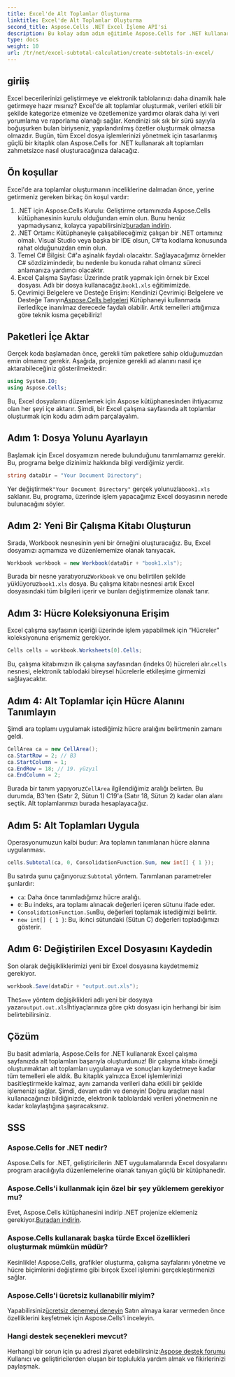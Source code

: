 ```yaml
---
title: Excel'de Alt Toplamlar Oluşturma
linktitle: Excel'de Alt Toplamlar Oluşturma
second_title: Aspose.Cells .NET Excel İşleme API'si
description: Bu kolay adım adım eğitimle Aspose.Cells for .NET kullanarak Excel'de ara toplamların nasıl oluşturulacağını öğrenin.
type: docs
weight: 10
url: /tr/net/excel-subtotal-calculation/create-subtotals-in-excel/
---
```

## giriiş
Excel becerilerinizi geliştirmeye ve elektronik tablolarınızı daha dinamik hale getirmeye hazır mısınız? Excel'de alt toplamlar oluşturmak, verileri etkili bir şekilde kategorize etmenize ve özetlemenize yardımcı olarak daha iyi veri yorumlama ve raporlama olanağı sağlar. Kendinizi sık sık bir sürü sayıyla boğuşurken bulan biriyseniz, yapılandırılmış özetler oluşturmak olmazsa olmazdır. Bugün, tüm Excel dosya işlemlerinizi yönetmek için tasarlanmış güçlü bir kitaplık olan Aspose.Cells for .NET kullanarak alt toplamları zahmetsizce nasıl oluşturacağınıza dalacağız.
## Ön koşullar
Excel'de ara toplamlar oluşturmanın inceliklerine dalmadan önce, yerine getirmeniz gereken birkaç ön koşul vardır:
1. .NET için Aspose.Cells Kurulu: Geliştirme ortamınızda Aspose.Cells kütüphanesinin kurulu olduğundan emin olun. Bunu henüz yapmadıysanız, kolayca yapabilirsiniz[buradan indirin](https://releases.aspose.com/cells/net/).
2. .NET Ortamı: Kütüphaneyle çalışabileceğimiz çalışan bir .NET ortamınız olmalı. Visual Studio veya başka bir IDE olsun, C#'ta kodlama konusunda rahat olduğunuzdan emin olun.
3. Temel C# Bilgisi: C#'a aşinalık faydalı olacaktır. Sağlayacağımız örnekler C# sözdizimindedir, bu nedenle bu konuda rahat olmanız süreci anlamanıza yardımcı olacaktır.
4.  Excel Çalışma Sayfası: Üzerinde pratik yapmak için örnek bir Excel dosyası. Adlı bir dosya kullanacağız.`book1.xls` eğitimimizde.
5.  Çevrimiçi Belgelere ve Desteğe Erişim: Kendinizi Çevrimiçi Belgelere ve Desteğe Tanıyın[Aspose.Cells belgeleri](https://reference.aspose.com/cells/net/) Kütüphaneyi kullanmada ilerledikçe inanılmaz derecede faydalı olabilir.
Artık temelleri attığımıza göre teknik kısma geçebiliriz!
## Paketleri İçe Aktar
Gerçek koda başlamadan önce, gerekli tüm paketlere sahip olduğumuzdan emin olmamız gerekir. Aşağıda, projenize gerekli ad alanını nasıl içe aktarabileceğiniz gösterilmektedir:
```csharp
using System.IO;
using Aspose.Cells;
```
Bu, Excel dosyalarını düzenlemek için Aspose kütüphanesinden ihtiyacımız olan her şeyi içe aktarır. Şimdi, bir Excel çalışma sayfasında alt toplamlar oluşturmak için kodu adım adım parçalayalım.
## Adım 1: Dosya Yolunu Ayarlayın
Başlamak için Excel dosyamızın nerede bulunduğunu tanımlamamız gerekir. Bu, programa belge dizinimiz hakkında bilgi verdiğimiz yerdir.
```csharp
string dataDir = "Your Document Directory";
```
 Yer değiştirmek`"Your Document Directory"` gerçek yolunuzla`book1.xls` saklanır. Bu, programa, üzerinde işlem yapacağımız Excel dosyasının nerede bulunacağını söyler.
## Adım 2: Yeni Bir Çalışma Kitabı Oluşturun
Sırada, Workbook nesnesinin yeni bir örneğini oluşturacağız. Bu, Excel dosyamızı açmamıza ve düzenlememize olanak tanıyacak.
```csharp
Workbook workbook = new Workbook(dataDir + "book1.xls");
```
 Burada bir nesne yaratıyoruz`Workbook` ve onu belirtilen şekilde yüklüyoruz`book1.xls` dosya. Bu çalışma kitabı nesnesi artık Excel dosyasındaki tüm bilgileri içerir ve bunları değiştirmemize olanak tanır.
## Adım 3: Hücre Koleksiyonuna Erişim
Excel çalışma sayfasının içeriği üzerinde işlem yapabilmek için “Hücreler” koleksiyonuna erişmemiz gerekiyor.
```csharp
Cells cells = workbook.Worksheets[0].Cells;
```
 Bu, çalışma kitabımızın ilk çalışma sayfasından (indeks 0) hücreleri alır.`cells` nesnesi, elektronik tablodaki bireysel hücrelerle etkileşime girmemizi sağlayacaktır.
## Adım 4: Alt Toplamlar için Hücre Alanını Tanımlayın
Şimdi ara toplamı uygulamak istediğimiz hücre aralığını belirtmenin zamanı geldi. 
```csharp
CellArea ca = new CellArea();
ca.StartRow = 2; // B3
ca.StartColumn = 1; 
ca.EndRow = 18; // 19. yüzyıl
ca.EndColumn = 2;
```
 Burada bir tanım yapıyoruz`CellArea` ilgilendiğimiz aralığı belirten. Bu durumda, B3'ten (Satır 2, Sütun 1) C19'a (Satır 18, Sütun 2) kadar olan alanı seçtik. Alt toplamlarımızı burada hesaplayacağız.
## Adım 5: Alt Toplamları Uygula
Operasyonumuzun kalbi budur: Ara toplamın tanımlanan hücre alanına uygulanması.
```csharp
cells.Subtotal(ca, 0, ConsolidationFunction.Sum, new int[] { 1 });
```
 Bu satırda şunu çağırıyoruz:`Subtotal` yöntem. Tanımlanan parametreler şunlardır:
- `ca`: Daha önce tanımladığımız hücre aralığı.
- `0`: Bu indeks, ara toplamı alınacak değerleri içeren sütunu ifade eder. 
- `ConsolidationFunction.Sum`Bu, değerleri toplamak istediğimizi belirtir.
- `new int[] { 1 }`: Bu, ikinci sütundaki (Sütun C) değerleri topladığımızı gösterir.
## Adım 6: Değiştirilen Excel Dosyasını Kaydedin
Son olarak değişikliklerimizi yeni bir Excel dosyasına kaydetmemiz gerekiyor. 
```csharp
workbook.Save(dataDir + "output.out.xls");
```
 The`Save` yöntem değişiklikleri adlı yeni bir dosyaya yazar`output.out.xls`İhtiyaçlarınıza göre çıktı dosyası için herhangi bir isim belirtebilirsiniz.
## Çözüm
Bu basit adımlarla, Aspose.Cells for .NET kullanarak Excel çalışma sayfanızda alt toplamları başarıyla oluşturdunuz! Bir çalışma kitabı örneği oluşturmaktan alt toplamları uygulamaya ve sonuçları kaydetmeye kadar tüm temelleri ele aldık. Bu kitaplık yalnızca Excel işlemlerinizi basitleştirmekle kalmaz, aynı zamanda verileri daha etkili bir şekilde işlemenizi sağlar.
Şimdi, devam edin ve deneyin! Doğru araçları nasıl kullanacağınızı bildiğinizde, elektronik tablolardaki verileri yönetmenin ne kadar kolaylaştığına şaşıracaksınız. 
## SSS
### Aspose.Cells for .NET nedir?
Aspose.Cells for .NET, geliştiricilerin .NET uygulamalarında Excel dosyalarını program aracılığıyla düzenlemelerine olanak tanıyan güçlü bir kütüphanedir.
### Aspose.Cells'i kullanmak için özel bir şey yüklemem gerekiyor mu?
 Evet, Aspose.Cells kütüphanesini indirip .NET projenize eklemeniz gerekiyor.[Buradan indirin](https://releases.aspose.com/cells/net/).
### Aspose.Cells kullanarak başka türde Excel özellikleri oluşturmak mümkün müdür?
Kesinlikle! Aspose.Cells, grafikler oluşturma, çalışma sayfalarını yönetme ve hücre biçimlerini değiştirme gibi birçok Excel işlemini gerçekleştirmenizi sağlar.
### Aspose.Cells'i ücretsiz kullanabilir miyim?
 Yapabilirsiniz[ücretsiz denemeyi deneyin](https://releases.aspose.com/) Satın almaya karar vermeden önce özelliklerini keşfetmek için Aspose.Cells'i inceleyin.
### Hangi destek seçenekleri mevcut?
 Herhangi bir sorun için şu adresi ziyaret edebilirsiniz:[Aspose destek forumu](https://forum.aspose.com/c/cells/9) Kullanıcı ve geliştiricilerden oluşan bir toplulukla yardım almak ve fikirlerinizi paylaşmak.